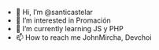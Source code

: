 - 👋 Hi, I’m @santicastelar
- 👀 I’m interested in Promación
- 🌱 I’m currently learning JS y PHP
- 📫 How to reach me JohnMircha, Devchoi
